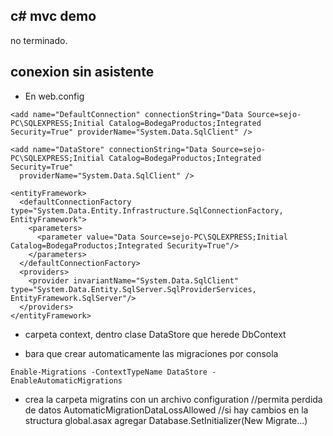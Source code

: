 ## c# mvc demo

no terminado.

## conexion sin asistente
- En web.config
```
<add name="DefaultConnection" connectionString="Data Source=sejo-PC\SQLEXPRESS;Initial Catalog=BodegaProductos;Integrated Security=True" providerName="System.Data.SqlClient" />

<add name="DataStore" connectionString="Data Source=sejo-PC\SQLEXPRESS;Initial Catalog=BodegaProductos;Integrated Security=True"
  providerName="System.Data.SqlClient" />

<entityFramework>
  <defaultConnectionFactory type="System.Data.Entity.Infrastructure.SqlConnectionFactory, EntityFramework">
    <parameters>
      <parameter value="Data Source=sejo-PC\SQLEXPRESS;Initial Catalog=BodegaProductos;Integrated Security=True"/>
    </parameters>
  </defaultConnectionFactory>
  <providers>
    <provider invariantName="System.Data.SqlClient" type="System.Data.Entity.SqlServer.SqlProviderServices, EntityFramework.SqlServer"/>
  </providers>
</entityFramework>
```

- carpeta context, dentro clase DataStore que herede DbContext

- bara que crear automaticamente las migraciones por consola

```
Enable-Migrations -ContextTypeName DataStore -EnableAutomaticMigrations
```
- crea la carpeta migratins con un archivo configuration
//permita perdida de datos
AutomaticMigrationDataLossAllowed
//si hay cambios en la structura global.asax agregar
Database.SetInitializer(New Migrate...)
